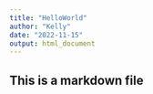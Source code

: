 ```yaml
---
title: "HelloWorld"
author: "Kelly"
date: "2022-11-15"
output: html_document
---
```


## This is a markdown file

